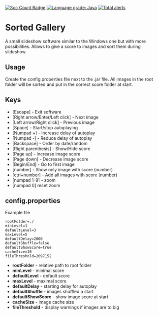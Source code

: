 [![Scc Count Badge](https://sloc.xyz/github/klemek/sortedgallery/?category=code)](https://github.com/boyter/scc/#badges-beta)
[![Language grade: Java](https://img.shields.io/lgtm/grade/java/g/Klemek/SortedGallery.svg?logo=lgtm&logoWidth=18)](https://lgtm.com/projects/g/Klemek/SortedGallery/context:java)
[![Total alerts](https://img.shields.io/lgtm/alerts/g/Klemek/SortedGallery.svg?logo=lgtm&logoWidth=18)](https://lgtm.com/projects/g/Klemek/SortedGallery/alerts/)

# Sorted Gallery
A small slideshow software similar to the Windows one but with more possibilities.
Allows to give a score to images and sort them during slideshow.

## Usage

Create the config.properties file next to the .jar file.
All images in the root folder will be sorted and put in the correct score folder at start.

## Keys

* [Escape] - Exit software
* [Right arrow/Enter/Left click] - Next image
* [Left arrow/Right click] - Previous image
* [Space] - Start/stop autoplaying
* [Numpad +] - Increase delay of autoplay
* [Numpad -] - Reduce delay of autoplay
* [Backspace] - Order by date/random
* [Right parenthesis] - Show/Hide score
* [Page up] - Increase image score
* [Page down] - Decrease image score
* [Begin/End] - Go to first image
* [number] - Show only image with score (number)
* [ctrl+number] - Add all images with score (number)
* [numpad 1-9] - zoom
* [numpad 0] reset zoom

## config.properties

Example file

```
rootFolder=./
minLevel=1
defaultLevel=3
maxLevel=5
defaultDelay=2000
defaultShuffle=false
defaultShowScore=true
cacheSize=10
fileThreshold=2097152
```

* **rootFolder** - relative path to root folder
* **minLevel** - minimal score
* **defaultLevel** - default score
* **maxLevel** - maximal score
* **defaultDelay** - starting delay for autoplay
* **defaultShuffle** - images shuffled a start
* **defaultShowScore** - show image score at start
* **cacheSize** - image cache size
* **fileThreshold** - display warnings if images are to big
